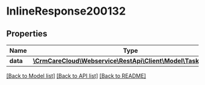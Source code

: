 # InlineResponse200132

## Properties
Name | Type | Description | Notes
------------ | ------------- | ------------- | -------------
**data** | [**\CrmCareCloud\Webservice\RestApi\Client\Model\TaskComment**](TaskComment.md) |  | [optional] 

[[Back to Model list]](../../README.md#documentation-for-models) [[Back to API list]](../../README.md#documentation-for-api-endpoints) [[Back to README]](../../README.md)

